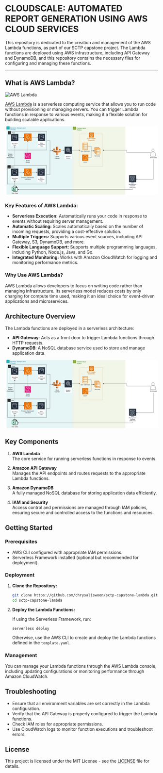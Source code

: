 # CLOUDSCALE: AUTOMATED REPORT GENERATION USING AWS CLOUD SERVICES

This repository is dedicated to the creation and management of the AWS Lambda functions, as part of our SCTP capstone project. The Lambda functions are deployed using AWS infrastructure, including API Gateway and DynamoDB, and this repository contains the necessary files for configuring and managing these functions.

---

## What is AWS Lambda?

![AWS Lambda](https://d2908q01vomqb2.cloudfront.net/1b6453892473a467d07372d45eb05abc2031647a/2019/02/04/sam-layers-diag.png)

[AWS Lambda](https://aws.amazon.com/lambda/) is a serverless computing service that allows you to run code without provisioning or managing servers. You can trigger Lambda functions in response to various events, making it a flexible solution for building scalable applications.

![Architecture Diagram](https://github.com/chrysaliswoon/sctp-capstone-aws-insfrastructure/blob/main/assets/diagram.jpeg)

### Key Features of AWS Lambda:
- **Serverless Execution:** Automatically runs your code in response to events without requiring server management.
- **Automatic Scaling:** Scales automatically based on the number of incoming requests, providing a cost-effective solution.
- **Multiple Triggers:** Supports various event sources, including API Gateway, S3, DynamoDB, and more.
- **Flexible Language Support:** Supports multiple programming languages, including Python, Node.js, Java, and Go.
- **Integrated Monitoring:** Works with Amazon CloudWatch for logging and monitoring performance metrics.

### Why Use AWS Lambda?
AWS Lambda allows developers to focus on writing code rather than managing infrastructure. Its serverless model reduces costs by only charging for compute time used, making it an ideal choice for event-driven applications and microservices.

## Architecture Overview

The Lambda functions are deployed in a serverless architecture:
- **API Gateway**: Acts as a front door to trigger Lambda functions through HTTP requests.
- **DynamoDB**: A NoSQL database service used to store and manage application data.

![Architecture Diagram](https://github.com/chrysaliswoon/sctp-capstone-aws-insfrastructure/blob/main/assets/diagram.jpeg)

## Key Components

1. **AWS Lambda**  
   The core service for running serverless functions in response to events.

2. **Amazon API Gateway**  
   Manages the API endpoints and routes requests to the appropriate Lambda functions.

3. **Amazon DynamoDB**  
   A fully managed NoSQL database for storing application data efficiently.

4. **IAM and Security**  
   Access control and permissions are managed through IAM policies, ensuring secure and controlled access to the functions and resources.

## Getting Started

### Prerequisites
- AWS CLI configured with appropriate IAM permissions.
- Serverless Framework installed (optional but recommended for deployment).

### Deployment

1. **Clone the Repository:**

   ```bash
   git clone https://github.com/chrysaliswoon/sctp-capstone-lambda.git
   cd sctp-capstone-lambda
   ```

2. **Deploy the Lambda Functions:**

   If using the Serverless Framework, run:
   ```bash
   serverless deploy
   ```

   Otherwise, use the AWS CLI to create and deploy the Lambda functions defined in the `template.yaml`.

### Management

You can manage your Lambda functions through the AWS Lambda console, including updating configurations or monitoring performance through Amazon CloudWatch.

## Troubleshooting

- Ensure that all environment variables are set correctly in the Lambda configuration.
- Verify that the API Gateway is properly configured to trigger the Lambda functions.
- Check IAM roles for appropriate permissions.
- Use CloudWatch logs to monitor function executions and troubleshoot errors.

## License

This project is licensed under the MIT License - see the [LICENSE](LICENSE) file for details.

